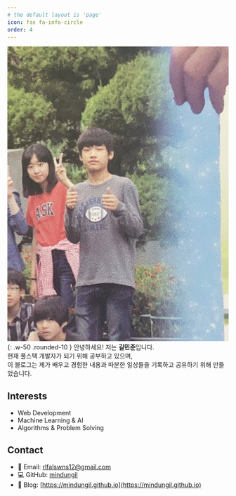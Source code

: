 ```yaml
---
# the default layout is 'page'
icon: fas fa-info-circle
order: 4
---
```


![프로필 사진](/assets/img/about_profile.jpeg){: .w-50 .rounded-10 }
안녕하세요! 저는 **길민준**입니다.  
현재 풀스택 개발자가 되기 위해 공부하고 있으며,  
이 블로그는 제가 배우고 경험한 내용과 따분한 일상들을 기록하고 공유하기 위해 만들었습니다.  

## Interests
- Web Development
- Machine Learning & AI
- Algorithms & Problem Solving

## Contact
- 📧 Email: rlfalswns12@gmail.com
- 💻 GitHub: [mindungil](https://github.com/mindungil)
- 📝 Blog: [https://mindungil.github.io](https://mindungil.github.io)
